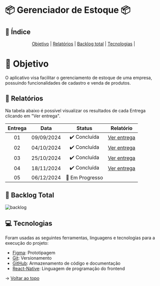 <span id="topo"></span>

# :package: Gerenciador de Estoque :package:

## :mag_right: Índice
<p align='center'>
    <a href="#objetivo">Objetivo</a> |
    <a href="#relatorios">Relatórios</a> |
    <a href="#backlog">Backlog total</a> |
    <a href="#tecnologias">Tecnologias</a> |
</p>


<span id='objetivo'></span>

# 🎯 Objetivo
O aplicativo visa facilitar o gerenciamento de estoque de uma empresa, possuindo funcionalidades de cadastro e venda de produtos.


<span id='relatorios'></span>

## :pushpin: Relatórios
Na tabela abaixo é possível visualizar os resultados de cada Entrega clicando em "Ver entrega". 

| Entrega |    Data    |            Status            |                                     Relatório                                      |
| :-----: | :--------: | :--------------------------: | :--------------------------------------------------------------------------------: |
|   01    | 09/09/2024 | :heavy_check_mark: Concluída | [Ver entrega](https://github.com/BrunoSerpa/Gerenciador-de-Estoque/tree/Entrega-1) |
|   02    | 04/10/2024 | :heavy_check_mark: Concluída | [Ver entrega](https://github.com/BrunoSerpa/Gerenciador-de-Estoque/tree/Entrega-2) |
|   03    | 25/10/2024 | :heavy_check_mark: Concluída | [Ver entrega](https://github.com/BrunoSerpa/Gerenciador-de-Estoque/tree/Entrega-3) |
|   04    | 18/11/2024 | :heavy_check_mark: Concluída | [Ver entrega](https://github.com/BrunoSerpa/Gerenciador-de-Estoque/tree/Entrega-4) |
|   05    | 06/12/2024 | :construction: Em Progresso  |                                                                                    |


<span id='backlog'></span>

## 📑 Backlog Total
![backlog](https://github.com/user-attachments/assets/d322c22a-774a-471f-9719-60b5c4d1d732)

<span id='tecnologias'></span>

## 💻 Tecnologias
Foram usadas as seguintes ferramentas, linguagens e tecnologias para a execução do projeto:
- [Figma](https://www.figma.com): Prototipagem
- [Git](https://git-scm.com): Versionamento
- [GitHub](https://github.com/): Armazenamento de código e documentação
- [React-Native](https://reactnative.dev): Linguagem de programação do frontend


→ [Voltar ao topo](#topo)
